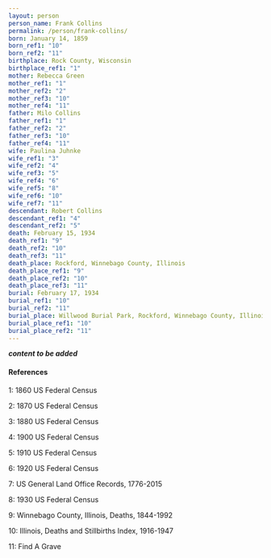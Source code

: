 ```yaml
---
layout: person
person_name: Frank Collins
permalink: /person/frank-collins/
born: January 14, 1859
born_ref1: "10"
born_ref2: "11"
birthplace: Rock County, Wisconsin
birthplace_ref1: "1"
mother: Rebecca Green
mother_ref1: "1"
mother_ref2: "2"
mother_ref3: "10"
mother_ref4: "11"
father: Milo Collins
father_ref1: "1"
father_ref2: "2"
father_ref3: "10"
father_ref4: "11"
wife: Paulina Juhnke
wife_ref1: "3"
wife_ref2: "4"
wife_ref3: "5"
wife_ref4: "6"
wife_ref5: "8"
wife_ref6: "10"
wife_ref7: "11"
descendant: Robert Collins
descendant_ref1: "4"
descendant_ref2: "5"
death: February 15, 1934
death_ref1: "9"
death_ref2: "10"
death_ref3: "11"
death_place: Rockford, Winnebago County, Illinois
death_place_ref1: "9"
death_place_ref2: "10"
death_place_ref3: "11"
burial: February 17, 1934
burial_ref1: "10"
burial_ref2: "11"
burial_place: Willwood Burial Park, Rockford, Winnebago County, Illinois
burial_place_ref1: "10"
burial_place_ref2: "11"
---
```


***content to be added***

#### References

<a id="1">1</a>: 1860 US Federal Census

<a id="2">2</a>: 1870 US Federal Census

<a id="3">3</a>: 1880 US Federal Census

<a id="4">4</a>: 1900 US Federal Census

<a id="5">5</a>: 1910 US Federal Census

<a id="6">6</a>: 1920 US Federal Census

<a id="7">7</a>: US General Land Office Records, 1776-2015

<a id ="8">8</a>: 1930 US Federal Census

<a id="9">9</a>: Winnebago County, Illinois, Deaths, 1844-1992

<a id="10">10</a>: Illinois, Deaths and Stillbirths Index, 1916-1947

<a id="11">11</a>: Find A Grave
